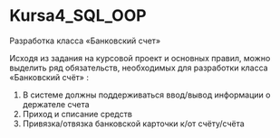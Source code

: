 # Kursa4_SQL_OOP
Разработка класса «Банковский счет» 

Исходя из задания на курсовой проект и основных правил, можно выделить ряд обязательств, необходимых для разработки класса «Банковский счёт» :
1)	В системе должны поддерживаться ввод/вывод информации о держателе счета 
2)	Приход и списание средств
3)  Привязка/отвязка банковской карточки к/от счёту/счёта

